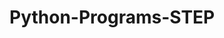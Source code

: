 # Python-Programs-STEP
       
  
                
                        
                          
                                  
            
      
 
 
